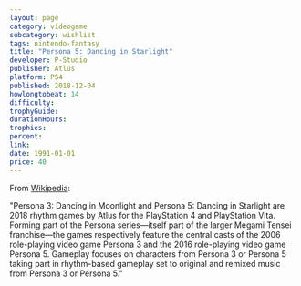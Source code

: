 ```yaml
---
layout: page
category: videogame
subcategory: wishlist
tags: nintendo-fantasy
title: "Persona 5: Dancing in Starlight"
developer: P-Studio
publisher: Atlus
platform: PS4
published: 2018-12-04
howlongtobeat: 14
difficulty:
trophyGuide:
durationHours:
trophies:
percent:
link:
date: 1991-01-01
price: 40
---
```


From [Wikipedia](https://en.wikipedia.org/wiki/Persona_3:_Dancing_in_Moonlight_and_Persona_5:_Dancing_in_Starlight):

"Persona 3: Dancing in Moonlight and Persona 5: Dancing in Starlight are 2018 rhythm games by Atlus for the PlayStation 4 and PlayStation Vita. Forming part of the Persona series—itself part of the larger Megami Tensei franchise—the games respectively feature the central casts of the 2006 role-playing video game Persona 3 and the 2016 role-playing video game Persona 5. Gameplay focuses on characters from Persona 3 or Persona 5 taking part in rhythm-based gameplay set to original and remixed music from Persona 3 or Persona 5."
